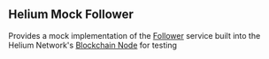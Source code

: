 ## Helium Mock Follower

Provides a mock implementation of the [Follower](https://github.com/helium/proto/blob/master/src/service/follower.proto)
service built into the Helium Network's [Blockchain Node](https://github.com/helium/blockchain-node) for testing
